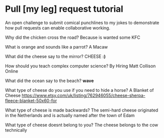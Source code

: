 # Pull [my leg] request tutorial
An open challenge to submit comical punchlines to my jokes to demonstrate how pull requests can enable collaborative working. 

Why did the chicken cross the road? 
Because is wanted some KFC

What is orange and sounds like a parrot?
A Macaw

What did the cheese say to the mirror? 
CHEESE **:)**

How should you teach complex computer science? 
By Hiring Matt Collison Online

What did the ocean say to the beach?
**wave**

What type of cheese do you use if you need to hide a horse?
A Blanket of Cheese
https://www.etsy.com/uk/listing/762946055/cheese-sherpa-fleece-blanket-50x60-for

What type of cheese is made backwards?
The semi-hard cheese originated in the Netherlands and is actually named after the town of Edam

What type of cheese doesnt belong to you?
The cheese belongs to the cow technically
